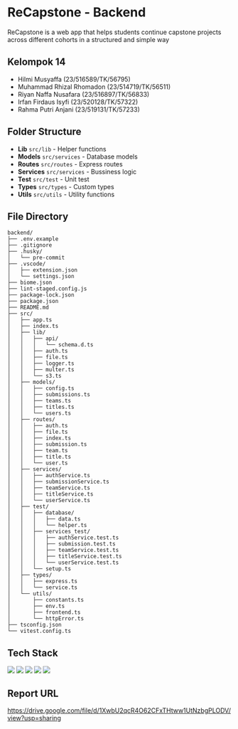 # ReCapstone - Backend

ReCapstone is a web app that helps students continue capstone projects across different cohorts in a structured and simple way

## Kelompok 14

- Hilmi Musyaffa (23/516589/TK/56795)
- Muhammad Rhizal Rhomadon (23/514719/TK/56511)
- Riyan Naffa Nusafara (23/516897/TK/56833)
- Irfan Firdaus Isyfi (23/520128/TK/57322)
- Rahma Putri Anjani (23/519131/TK/57233)

## Folder Structure

- **Lib** `src/lib` - Helper functions
- **Models** `src/services` - Database models
- **Routes** `src/routes` - Express routes
- **Services** `src/services` - Bussiness logic
- **Test** `src/test` - Unit test
- **Types** `src/types` - Custom types
- **Utils** `src/utils` - Utility functions

## File Directory

```
backend/
├── .env.example
├── .gitignore
├── .husky/
│   └── pre-commit
├── .vscode/
│   ├── extension.json
│   └── settings.json
├── biome.json
├── lint-staged.config.js
├── package-lock.json
├── package.json
├── README.md
├── src/
│   ├── app.ts
│   ├── index.ts
│   ├── lib/
│   │   ├── api/
│   │   │   └── schema.d.ts
│   │   ├── auth.ts
│   │   ├── file.ts
│   │   ├── logger.ts
│   │   ├── multer.ts
│   │   └── s3.ts
│   ├── models/
│   │   ├── config.ts
│   │   ├── submissions.ts
│   │   ├── teams.ts
│   │   ├── titles.ts
│   │   └── users.ts
│   ├── routes/
│   │   ├── auth.ts
│   │   ├── file.ts
│   │   ├── index.ts
│   │   ├── submission.ts
│   │   ├── team.ts
│   │   ├── title.ts
│   │   └── user.ts
│   ├── services/
│   │   ├── authService.ts
│   │   ├── submissionService.ts
│   │   ├── teamService.ts
│   │   ├── titleService.ts
│   │   └── userService.ts
│   ├── test/
│   │   ├── database/
│   │   │   ├── data.ts
│   │   │   └── helper.ts
│   │   ├── services_test/
│   │   │   ├── authService.test.ts
│   │   │   ├── submission.test.ts
│   │   │   ├── teamService.test.ts
│   │   │   ├── titleService.test.ts
│   │   │   └── userService.test.ts
│   │   └── setup.ts
│   ├── types/
│   │   ├── express.ts
│   │   └── service.ts
│   └── utils/
│       ├── constants.ts
│       ├── env.ts
│       ├── frontend.ts
│       └── httpError.ts
├── tsconfig.json
└── vitest.config.ts
```

## Tech Stack

<img src="https://img.shields.io/badge/-TypeScript-3178C6?style=for-the-badge&logo=typescript&logoColor=white"/> <img src="https://img.shields.io/badge/-Express-000000?style=for-the-badge&logo=express&logoColor=white"/> <img src="https://img.shields.io/badge/-MinIO-C72E49?style=for-the-badge&logo=minio&logoColor=white"/> <img src="https://img.shields.io/badge/-MongoDB-47A248?style=for-the-badge&logo=mongodb&logoColor=white"/> <img src="https://img.shields.io/badge/-Docker-2496ED?style=for-the-badge&logo=docker&logoColor=white"/>

## Report URL

https://drive.google.com/file/d/1XwbU2qcR4O62CFxTHtww1UtNzbgPLODV/view?usp=sharing


